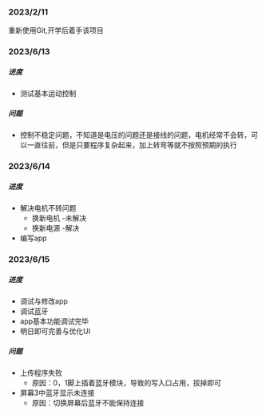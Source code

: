 ### 2023/2/11
重新使用Git,开学后着手该项目

### 2023/6/13

##### 进度
- 测试基本运动控制
##### 问题
- 控制不稳定问题，不知道是电压的问题还是接线的问题，电机经常不会转，可以一直往前，但是只要程序复杂起来，加上转弯等就不按照预期的执行

### 2023/6/14
##### 进度
- 解决电机不转问题
  - 换新电机 -未解决
  - 换新电源 -解决
- 编写app

### 2023/6/15
##### 进度
- 调试与修改app
- 调试蓝牙
- app基本功能调试完毕
- 明日即可完善与优化UI
##### 问题
- 上传程序失败
  - 原因：0，1脚上插着蓝牙模块，导致的写入口占用，拔掉即可
- 屏幕3中蓝牙显示未连接
  - 原因：切换屏幕后蓝牙不能保持连接
